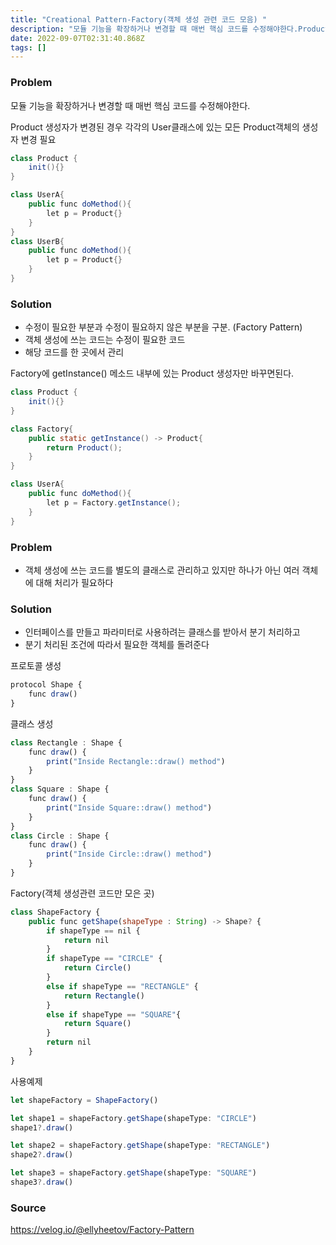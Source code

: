 ```yaml
---
title: "Creational Pattern-Factory(객체 생성 관련 코드 모음) "
description: "모듈 기능을 확장하거나 변경할 때 매번 핵심 코드를 수정해야한다.Product 생성자가 변경된 경우 각각의 User클래스에 있는 모든 Product객체의 생성자 변경 필요 수정이 필요한 부분과 수정이 필요하지 않은 부분을 구분. (Factory Pattern)객체 생성"
date: 2022-09-07T02:31:40.868Z
tags: []
---
```

### Problem
모듈 기능을 확장하거나 변경할 때 매번 핵심 
코드를 수정해야한다.

Product 생성자가 변경된 경우 각각의 User클래스에 있는 
모든 Product객체의 생성자 변경 필요 
```java
class Product {
	init(){}
}

class UserA{
	public func doMethod(){
		let p = Product{}
	}
}
class UserB{
	public func doMethod(){
		let p = Product{}
	}
}
```

### Solution
- 수정이 필요한 부분과 수정이 필요하지 않은 부분을 
구분. (Factory Pattern)
- 객체 생성에 쓰는 코드는 수정이 필요한 코드
- 해당 코드를 한 곳에서 관리 

Factory에 getInstance() 메소드 내부에 있는 Product 생성자만 바꾸면된다. 
```java
class Product {
	init(){}
}

class Factory{
	public static getInstance() -> Product{
		return Product();
	}
}

class UserA{
	public func doMethod(){
		let p = Factory.getInstance();
	}
}
```

### Problem 
- 객체 생성에 쓰는 코드를 별도의 클래스로 관리하고 있지만 
하나가 아닌 여러 객체에 대해 처리가 필요하다 

### Solution
- 인터페이스를 만들고 파라미터로 사용하려는 클래스를 받아서 분기 처리하고 
- 분기 처리된 조건에 따라서 필요한 객체를 돌려준다 

프로토콜 생성 
```js
protocol Shape {
    func draw()
}
```
클래스 생성 
```js
class Rectangle : Shape {
    func draw() {
        print("Inside Rectangle::draw() method")
    }
}
class Square : Shape {
    func draw() {
        print("Inside Square::draw() method")
    }
}
class Circle : Shape {
    func draw() {
        print("Inside Circle::draw() method")
    }
}
```
Factory(객체 생성관련 코드만 모은 곳) 
```js
class ShapeFactory {
    public func getShape(shapeType : String) -> Shape? {
        if shapeType == nil {
            return nil
        }
        if shapeType == "CIRCLE" {
            return Circle()
        }
        else if shapeType == "RECTANGLE" {
            return Rectangle()
        }
        else if shapeType == "SQUARE"{
            return Square()
        }
        return nil
    }
}
```
사용예제 
```js
let shapeFactory = ShapeFactory()

let shape1 = shapeFactory.getShape(shapeType: "CIRCLE")
shape1?.draw()

let shape2 = shapeFactory.getShape(shapeType: "RECTANGLE")
shape2?.draw()

let shape3 = shapeFactory.getShape(shapeType: "SQUARE")
shape3?.draw()
```

### Source
https://velog.io/@ellyheetov/Factory-Pattern
